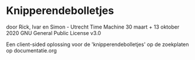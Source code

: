 # Knipperendebolletjes
door Rick, Ivar en Simon - Utrecht Time Machine
30 maart + 13 oktober 2020
GNU General Public License v3.0

Een client-sided oplossing voor de 'knipperendebolletjes' op de zoekplaten op 
 documentatie.org

